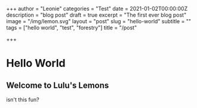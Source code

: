+++
author = "Leonie"
categories = "Test"
date = 2021-01-02T00:00:00Z
description = "blog post"
draft = true
excerpt = "The first ever blog post"
image = "/img/lemon.svg"
layout = "post"
slug = "hello-world"
subtitle = ""
tags = ["hello world", "test", "forestry"]
title = "/post"

+++
# Hello World

## Welcome to Lulu's Lemons

isn't this fun?